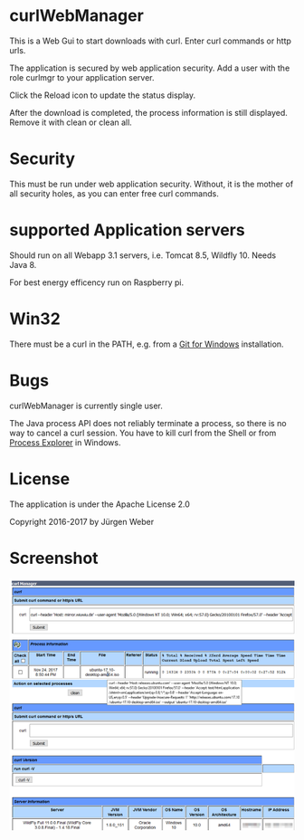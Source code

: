 # curlWebManager

This is a Web Gui to start downloads with curl. Enter curl commands or http urls.

The application is secured by web application security. Add a user with the role curlmgr to your application server.

Click the Reload icon to update the status display.

After the download is completed, the process information is still displayed. Remove it with clean or clean all.

# Security

This must be run under web application security. Without, it is the mother of all security holes, as you can enter free curl commands.

# supported Application servers

Should run on all Webapp 3.1 servers, i.e. Tomcat 8.5, Wildfly 10. Needs Java 8.

For best energy efficency run on Raspberry pi.

# Win32

There must be a curl in the PATH, e.g. from a [Git for Windows](https://git-for-windows.github.io/) installation.

# Bugs

curlWebManager is currently single user.

The Java process API does not reliably terminate a process, so there is no way to cancel a curl session. You have to kill curl from the Shell or from [Process Explorer](https://docs.microsoft.com/en-us/sysinternals/downloads/process-explorer) in Windows.

# License

The application is under the Apache License 2.0

Copyright 2016-2017 by Jürgen Weber

# Screenshot

![curlWebManager](doc/curlManager.png?raw=true)



